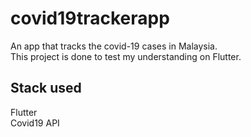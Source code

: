 # covid19trackerapp

An app that tracks the covid-19 cases in Malaysia.\
This project is done to test my understanding on Flutter.

## Stack used
Flutter\
Covid19 API
